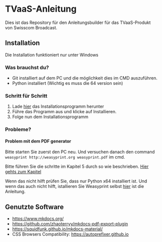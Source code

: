 # TVaaS-Anleitung

Dies ist das Repository für den Anleitungsbuilder für das TVaaS-Produkt von Swisscom Broadcast.

## Installation

Die Installation funktioniert nur unter Windows

### Was brauchst du?

- Git installiert auf dem PC und die möglichkeit dies im CMD auszuführen.
- Python installiert (Wichtig es muss die 64 version sein)

### Schritt für Schritt

1. Lade [hier](https://github.com/binggelivo-sbc/TVaaS-Anleitung/raw/master/TVaaS-Betriebsanleitung.exe "Download Installationsprogramm") das Installationsprogramm herunter
2. Führe das Programm aus und klicke auf Installieren.
3. Folge nun dem Installationsprogramm

### Probleme?

#### Problem mit dem PDF generator

Bitte starten Sie zuerst den PC neu. Und versuchen danach den command `weasyprint http://weasyprint.org weasyprint.pdf` im cmd.

Bitte führen Sie die schritte im Kapitel 5 durch so wie beschrieben. [Hier gehts zum Kapitel](https://weasyprint.readthedocs.io/en/latest/install.html#step-5-run-weasyprint "PDF-Generator Fixen")

Wenn das nicht hilft prüfen Sie, dass nur Python x64 installiert ist. Und wenn das auch nicht hilft, istallieren Sie Weasyprint selbst [hier](https://weasyprint.readthedocs.io/en/latest/install.html "Weasyprint installieren") ist die Anleitung.

## Genutzte Software

- https://www.mkdocs.org/
- https://github.com/zhaoterryy/mkdocs-pdf-export-plugin
- https://squidfunk.github.io/mkdocs-material/
- CSS Browsers Compatibility: https://autoprefixer.github.io